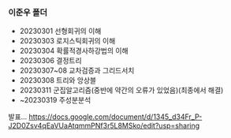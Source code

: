 ### 이준우 폴더

* 20230301 선형회귀의 이해
* 20230303 로지스틱회귀의 이해
* 20230304 확률적경사하강법의 이해
* 20230306 결정트리
* 20230307~08 교차검증과 그리드서치
* 20230308 트리와 앙상블
* 20230311 군집알고리즘(중반에 약간의 오류가 있었음)(최종에서 해결)
* ~20230319 주성분분석

발표...
https://docs.google.com/document/d/1345_d34Fr_P-J2D0Zsv4qEaVUaAtqmmPNf3r5L8MSko/edit?usp=sharing
